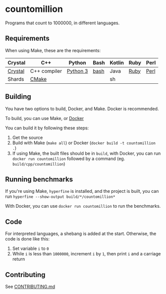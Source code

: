 # countomillion

Programs that count to 1000000, in different languages.

## Requirements

When using Make, these are the requirements:

| Crystal | C++ | Python | Bash | Kotlin | Ruby | Perl |
|---------|-----|--------|------|--------|------|------|
[Crystal](https://crystal-lang.org) | C++ compiler | [Python 3](https://python.org) | [bash](https://gnu.org/software/bash/) | Java | [Ruby](https://www.ruby-lang.org/en/) | [Perl](https://perl.org)
Shards | [CMake](https://cmake.org) |  |  | sh

## Building

You have two options to build, Docker, and Make. Docker is recommended.

To build, you can use Make, or [Docker](https://docker.com)

You can build it by following these steps:
1. Get the source
2. Build with Make (`make all`) or Docker (`docker build -t countomillion .`)
3. If using Make, the built files should be in `build`, with Docker, you can run `docker run countomillion` followed by a command (eg. `build/cpp/countomillion`)

## Running benchmarks

If you're using Make, `hyperfine` is installed, and the project is built, you can run `hyperfine --show-output build/*/countomillion*`

With Docker, you can use `docker run countomillion` to run the benchmarks.

## Code

For interpreted languages, a shebang is added at the start.
Otherwise, the code is done like this:
1. Set variable `i` to `0`
2. While `i` is less than `1000000`, increment `i` by `1`, then print `i` and a carriage return

## Contributing

See [CONTRIBUTING.md](CONTRIBUTING.md)

